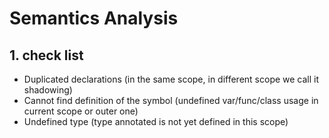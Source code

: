 # Semantics Analysis

## 1. check list

- Duplicated declarations (in the same scope, in different scope we call it shadowing)
- Cannot find definition of the symbol (undefined var/func/class usage in current scope or outer one)
- Undefined type  (type annotated is not yet defined in this scope)

